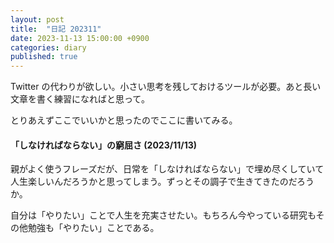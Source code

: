 ```yaml
---
layout: post
title:  "日記 202311"
date: 2023-11-13 15:00:00 +0900
categories: diary
published: true
---
```


<!-- To add new posts, simply add a file in the `_posts` directory that follows the convention `YYYY-MM-DD-name-of-post.ext` and includes the necessary front matter. Take a look at the source for this post to get an idea about how it works. -->


Twitter の代わりが欲しい。小さい思考を残しておけるツールが必要。あと長い文章を書く練習になればと思って。

とりあえずここでいいかと思ったのでここに書いてみる。



#### 「しなければならない」の窮屈さ (2023/11/13)


親がよく使うフレーズだが、日常を「しなければならない」で埋め尽くしていて人生楽しいんだろうかと思ってしまう。ずっとその調子で生きてきたのだろうか。

自分は「やりたい」ことで人生を充実させたい。もちろん今やっている研究もその他勉強も「やりたい」ことである。




